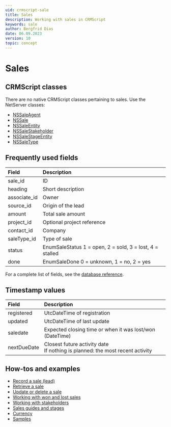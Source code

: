 ```yaml
---
uid: crmscript-sale
title: Sales
description: Working with sales in CRMScript
keywords: sale
author: Bergfrid Dias
date: 06.09.2023
version: 10
topic: concept
---
```


# Sales

## CRMScript classes

There are no native CRMScript classes pertaining to sales. Use the NetServer classes:

* [NSSaleAgent][10]
* [NSSale][11]
* [NSSaleEntity][12]
* [NSSaleStakeholder][13]
* [NSSaleStageEntity][14]
* [NSSaleType][15]

## Frequently used fields

| Field | Description |
|:--|:--|
| sale_id | ID |
| heading | Short description |
| associate_id | Owner |
| source_id | Origin of the lead |
| amount | Total sale amount |
| project_id | Optional project reference |
| contact_id | Company |
| saleType_id | Type of sale |
| status | EnumSaleStatus 1 = open, 2 = sold, 3 = lost, 4 = stalled |
| done | EnumSaleDone 0 = unknown, 1 = no, 2 = yes |

For a complete list of fields, see the [database reference][20].

## Timestamp values

| Field | Description |
|:--|:--|
| registered | UtcDateTime of registration |
| updated | UtcDateTime of last update |
| saledate | Expected closing time or when it was lost/won (DateTime) |
| nextDueDate | Closest future activity date<br>If nothing is planned: the most recent activity |

## How-tos and examples

* [Record a sale (lead)][1]
* [Retrieve a sale][2]
* [Update or delete a sale][3]
* [Working with won and lost sales][4]
* [Working with stakeholders][5]
* [Sales guides and stages][6]
* [Currency][7]
* [Samples][8]

<!-- Referenced links -->
[1]: create.md
[2]: get.md
[3]: update.md
[4]: lost-or-sold.md
[5]: stakeholders.md
[6]: guides.md
[7]: currency.md
[8]: samples.md
[10]: ../../reference/CRMScript.NetServer.NSSaleAgent.yml
[11]: ../../reference/CRMScript.NetServer.NSSale.yml
[12]: ../../reference/CRMScript.NetServer.NSSaleEntity.yml
[13]: ../../reference/CRMScript.NetServer.NSSaleStakeholder.yml
[14]: ../../reference/CRMScript.NetServer.NSSaleStageEntity.yml
[15]: ../../reference/CRMScript.NetServer.NSSaleType.yml
[20]: ../../../../database/tables/sale.md

